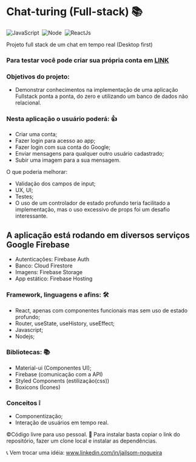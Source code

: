 # Chat-turing (Full-stack) 📚

![JavaScript](https://img.shields.io/badge/-JavaScript-FEAE32?style=flat&logoColor=fff&logo=javascript)&nbsp;
![Node](https://img.shields.io/badge/-Node.js-5B9856?style=flat&logoColor=fff&logo=node.js)&nbsp;
![ReactJs](https://img.shields.io/badge/-React.js-18BCEE?style=flat&logoColor=fff&logo=react)&nbsp;

Projeto full stack de um chat em tempo real (Desktop first) 

### Para testar você pode criar sua própria conta em [LINK](https://chat-turing.web.app) 

### Objetivos do projeto:
- Demonstrar conhecimentos na implementação de uma aplicação Fullstack ponta a ponta, do zero e utilizando um banco de dados não relacional.

### Nesta aplicação o usuário poderá: 👍
- Criar uma conta;
- Fazer login para acesso ao app;
- Fazer login com sua conta do Google;
- Enviar mensagens para qualquer outro usuário cadastrado;
- Subir uma imagem para a sua mensagem.

O que poderia melhorar: 
- Validação dos campos de input;
- UX, UI;
- Testes;
- O uso de um controlador de estado profundo teria facilitado a implementação, mas o uso excessivo de props foi um desafio interessante.

## A aplicação está rodando em diversos serviços Google Firebase
- Autenticações: Firebase Auth
- Banco: Cloud Firestore
- Imagens: Firebase Storage
- App estático: Firebase Hosting

### Framework, linguagens e afins: 🛠
- React, apenas com componentes funcionais mas sem uso de estado profundo;
- Router, useState, useHistory, useEffect;
- Javascript;
- Nodejs;

### Bibliotecas: 📚
- Material-ui (Componentes UI);
- Firebase (comunicação com a API)
- Styled Components (estilização(css))
- Boxicons (Ícones)

### Conceitos ❕
- Componentização;
- Interação de usuários em tempo real.

©Código livre para uso pessoal. 🎁
Para instalar basta copiar o link do repositório, fazer um clone local e instalar as dependências. 

📞 Vem trocar uma idéia: www.linkedin.com/in/jailsom-nogueira
